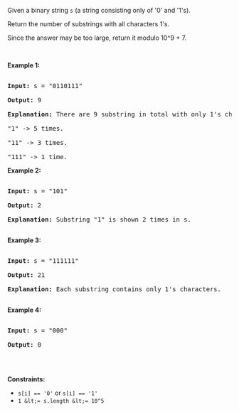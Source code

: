 Given a binary string&nbsp;`` s ``&nbsp;(a string consisting only of '0' and '1's).

Return the number of substrings with all characters 1's.

Since the answer&nbsp;may be too large,&nbsp;return it modulo&nbsp;10^9 + 7.

&nbsp;

__Example 1:__

<pre>
<strong>Input:</strong> s = "0110111"
<strong>Output:</strong> 9
<strong>Explanation: </strong>There are 9 substring in total with only 1's characters.
"1" -&gt; 5 times.
"11" -&gt; 3 times.
"111" -&gt; 1 time.</pre>

__Example 2:__

<pre>
<strong>Input:</strong> s = "101"
<strong>Output:</strong> 2
<strong>Explanation: </strong>Substring "1" is shown 2 times in s.
</pre>

__Example 3:__

<pre>
<strong>Input:</strong> s = "111111"
<strong>Output:</strong> 21
<strong>Explanation: </strong>Each substring contains only 1's characters.
</pre>

__Example 4:__

<pre>
<strong>Input:</strong> s = "000"
<strong>Output:</strong> 0
</pre>

&nbsp;

__Constraints:__

*   `` s[i] == '0' `` or `` s[i] == '1' ``
*   `` 1 &lt;= s.length &lt;= 10^5 ``